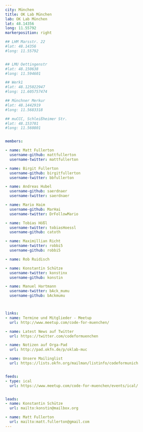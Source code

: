 ```yaml
---
city: München
title: OK Lab München
lab: OK Lab München
lat: 48.14356
long: 11.55792
markerposition: right

## LHM Marsstr. 22
#lat: 48.14356
#long: 11.55792


## LMU Oettingenstr
#lat: 48.150638
#long: 11.594601

## Werk1
#lat: 48.125022947
#long: 11.605757474

## Münchner Merkur
#lat: 48.1442919
#long: 11.5683318

## muCCC, Schleißheimer Str.
#lat: 48.153701
#long: 11.560801


members:

- name: Matt Fullerton
  username-github: mattfullerton
  username-twitter: mattfullerton

- name: Birgit Fullerton
  username-github: birgitfullerton
  username-twitter: bbfullerton

- name: Andreas Hubel
  username-github: saerdnaer
  username-twitter: saerdnaer

- name: Mario Haim
  username-github: MarHai
  username-twitter: DrFollowMario

- name: Tobias Hößl
  username-twitter: tobiasHoessl
  username-github: catoth

- name: Maximillian Richt
  username-twitter: robbi5
  username-github: robbi5

- name: Rob Ruidisch

- name: Konstantin Schütze
  username-twitter: konstinx
  username-github: konstin

- name: Manuel Hartmann
  username-twitter: bAck_mumu
  username-github: bAckmumu



links:
- name: Termine und Mitglieder - Meetup
  url: http://www.meetup.com/code-for-muenchen/

- name: Latest News auf Twitter
  url: https://twitter.com/codeformuenchen

- name: Notizen auf Orga-Pad
  url: http://pad.okfn.de/p/oklab-muc

- name: Unsere Mailinglist
  url: https://lists.okfn.org/mailman/listinfo/codeformunich


feeds:
- type: ical
  url: https://www.meetup.com/code-for-muenchen/events/ical/


leads:
- name: Konstantin Schütze
  url: mailto:konstin@mailbox.org

- name: Matt Fullerton
  url: mailto:matt.fullerton@gmail.com
---
```

